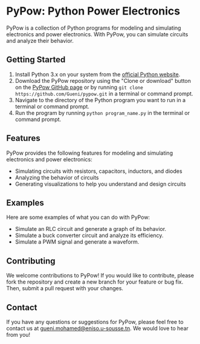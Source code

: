 # PyPow: Python Power Electronics

PyPow is a collection of Python programs for modeling and simulating electronics and power electronics. With PyPow, you can simulate circuits and analyze their behavior.

## Getting Started

1. Install Python 3.x on your system from the [official Python website](https://www.python.org/downloads/).
2. Download the PyPow repository using the "Clone or download" button on the [PyPow GitHub page](https://github.com/Gueni/pypow) or by running `git clone https://github.com/Gueni/pypow.git` in a terminal or command prompt.
3. Navigate to the directory of the Python program you want to run in a terminal or command prompt.
4. Run the program by running `python program_name.py` in the terminal or command prompt.

## Features

PyPow provides the following features for modeling and simulating electronics and power electronics:

- Simulating circuits with resistors, capacitors, inductors, and diodes
- Analyzing the behavior of circuits
- Generating visualizations to help you understand and design circuits

## Examples

Here are some examples of what you can do with PyPow:

- Simulate an RLC circuit and generate a graph of its behavior.
- Simulate a buck converter circuit and analyze its efficiency.
- Simulate a PWM signal and generate a waveform.

## Contributing

We welcome contributions to PyPow! If you would like to contribute, please fork the repository and create a new branch for your feature or bug fix. Then, submit a pull request with your changes.

## Contact

If you have any questions or suggestions for PyPow, please feel free to contact us at gueni.mohamed@eniso.u-sousse.tn. We would love to hear from you!

